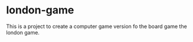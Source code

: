 # london-game


This is a project to create a computer game version fo the board game the london game.
